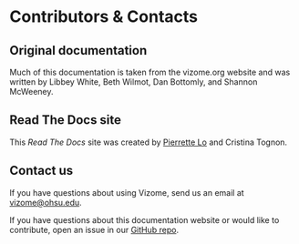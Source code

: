 # Contributors & Contacts

## Original documentation

Much of this documentation is taken from the vizome.org website and was written by Libbey White, Beth Wilmot, Dan Bottomly, and Shannon McWeeney.

## Read The Docs site

This *Read The Docs* site was created by [Pierrette Lo](https://github.com/lopierra) and Cristina Tognon.

## Contact us

If you have questions about using Vizome, send us an email at [vizome@ohsu.edu](mailto:vizome@ohsu.edu).

If you have questions about this documentation website or would like to contribute, open an issue in our [GitHub repo](https://github.com/ohsu-heme/vizome_docs).



